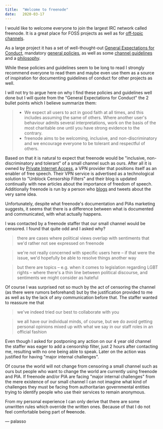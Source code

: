```yaml
---
title:  "Welcome to freenode"
date:   2020-03-17
---
```

I would like to welcome everyone to join the largest IRC network called freenode. It is a great place for FOSS projects as well as for [off-topic channels](https://freenode.net/policies#off-topic-use).

As a large project it has a set of well-thought-out [General Expectations for Conduct](https://freenode.net/kb/answer/conduct), mandatory [general policies](https://freenode.net/policies), as well as some [channel guidelines](https://freenode.net/changuide) and a [philosophy](https://freenode.net/philosophy).

While these policies and guidelines seem to be long to read I strongly recommend everyone to read them and maybe even use them as a source of inspiration for documenting guidelines of conduct for other projects as well.

I will not try to argue here on why I find these policies and guidelines well done but I will quote from the "General Expectations for Conduct" the 2 bullet points which I believe summarize them:

> * We expect all users to act in good faith at all times, and this includes assuming the same of others. Where another user's behaviour admits several interpretations, work on the basis of the most charitable one until you have strong evidence to the contrary.
> * freenode aims to be welcoming, inclusive, and non-discriminatory and we encourage everyone to be tolerant and respectful of others.

Based on that it is natural to expect that freenode would be "inclusive, non-discriminatory and tolerant" of a small channel such as ours. After all it is owned by [Private Internet Access](https://www.privateinternetaccess.com/), a VPN provider that positions itself as an enabler of free speech. Their VPN service is advertised as a technological solution to "Unblock Censorship Filters" and their blog is updated continually with new articles about the importance of freedom of speech. Additionally freenode is run by a person who [blogs](https://www.privateinternetaccess.com/blog/the-continually-evolving-fight-for-freedom/) and tweets about the very same idea.

Unfortunately, despite what freenode's documentation and PIAs marketing suggests, it seems that there is a difference between what is documented and communicated, with what actually happens.

I was contacted by a freenode staffer that our small channel would be censored. I found that quite odd and I asked why?

> there are cases where political views overlap with sentiments that we'd rather not see expressed on freenode

> we're not really concerned with specific users here – if that were the issue, we'd hopefully be able to resolve things another way

> but there are topics – e.g. when it comes to legislation regarding LGBT rights – where there's a thin line between political discourse, and sentiments we might consider as hateful

Of course I was surprised not so much by the act of censoring the channel (as there were rumors beforehand) but by the justification provided to me as well as by the lack of any communication before that. The staffer wanted to reassure me that

> we've indeed tried our best to collaborate with you

> we all have our individual minds, of course, but we do avoid getting personal opinions mixed up with what we say in our staff roles in an official fashion

Even though I asked for postponing any action on our 4 year old channel the staffer was eager to add a censorship filter, just 2 hours after contacting me, resulting with no one being able to speak. Later on the action was justified for having "major internal challenges".

Of course the world will not change from censoring a small channel such as ours but people who want to change the world are currently using freenode and PIA. If freenode and/or PIA are facing "major internal challenges" from the mere existence of our small channel I can not imagine what kind of challenges they must be facing from authoritarian governmental entities trying to identify people who use their services to remain anonymous.

From my personal experience I can only derive that there are some unwritten rules which override the written ones. Because of that I do not feel comfortable being part of ~~free~~node.

— palasso
